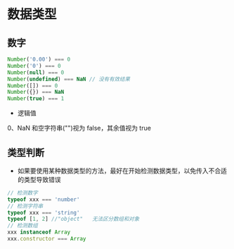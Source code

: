 # 数据类型

## 数字

```js
Number('0.00') === 0
Number('0') === 0
Number(null) === 0
Number(undefined) === NaN // 没有有效结果
Number([]) === 0
Number({}) === NaN
Number(true) === 1
```

- 逻辑值

0、NaN 和空字符串("")视为 false，其余值视为 true

## 类型判断

- 如果要使用某种数据类型的方法，最好在开始检测数据类型，以免传入不合适的类型导致错误

```js
// 检测数字
typeof xxx === 'number'
// 检测字符串
typeof xxx === 'string'
typeof [1, 2] //"object"   无法区分数组和对象
// 检测数组
xxx instanceof Array
xxx.constructor === Array
```

